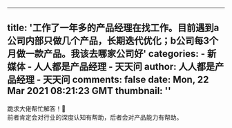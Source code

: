 
---
title: '工作了一年多的产品经理在找工作。目前遇到a公司内部只做几个产品，长期迭代优化；b公司每3个月做一款产品。我该去哪家公司好'
categories: 
    - 新媒体
    - 人人都是产品经理 - 天天问
author: 人人都是产品经理 - 天天问
comments: false
date: Mon, 22 Mar 2021 08:21:23 GMT
thumbnail: ''
---

<div>   
跪求大佬帮忙解答！🥺<br>前者肯定会对行业的深度认知有帮助，后者会对产品能力有帮助。  
</div>
            